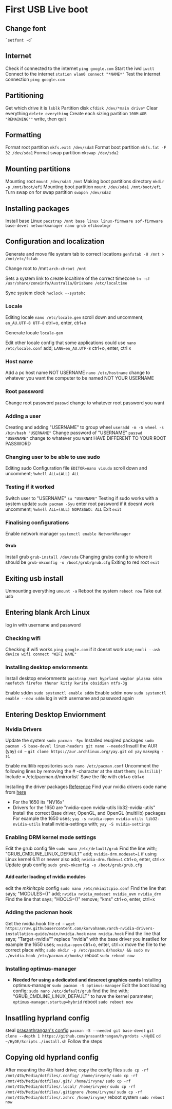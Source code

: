 # First USB Live boot

## Change font
    `setfont -d`

## Internet
Check if connected to the internet
    `ping google.com`
Start the iwd 
    `iwctl`
Connect to the internet
    `station wlan0 connect "*NAME*"`
Test the internet connection
    `ping google.com`

## Partitioning 
Get which drive it is
    `lsblk`
Partition disk
    `cfdisk /dev/*main drive*`
Clear everything
    `delete everything`
Create each sizing partition
    `100M`
    `4GB`
    `"REMAINING""`
write, then quit

## Formatting
Format root partition
    `mkfs.ext4 /dev/sda3`
Format boot partition
    `mkfs.fat -F 32 /dev/sda1`
Format swap partition
    `mkswap /dev/sda2`
    
## Mounting partitions
Mounting root
    `mount /dev/sda3 /mnt`
Making boot partitions directory
    `mkdir -p /mnt/boot/efi`
Mounting boot partition
    `mount /dev/sda1 /mnt/boot/efi`
Turn swap on for swap partition
    `swapon /dev/sda2`

## Installing packages
Install base Linux
    `pacstrap /mnt base linux linux-firmware sof-firmware base-devel networkmanager nano grub efibootmgr`

## Configuration and localization
Generate and move file system tab to correct locations
    `genfstab -U /mnt > /mnt/etc/fstab`

Change root to /mnt
    `arch-chroot /mnt`

Sets a system link to create localtime of the correct timezone
    `ln -sf /usr/share/zoneinfo/Australia/Brisbane /etc/localtime`

Sync system clock
    `hwclock --systohc`

### Locale
Editing locale
    `nano /etc/locale.gen`
scroll down and uncomment;
    `en_AU.UTF-8 UTF-8`
ctrl+o, enter, ctrl+x

Generate locale
    `locale-gen`

Edit other locale config that some applications could use
    `nano /etc/locale.conf`
add;
    `LANG=en_AU.UTF-8`
ctrl+o, enter, ctrl x

### Host name
Add a pc host name NOT USERNAME
    `nano /etc/hostname`
change to whatever you want the computer to be named NOT YOUR USERNAME

### Root password
Change root password
    `passwd`
change to whatever root password you want

### Adding a user
Creating and adding "USERNAME" to group wheel
    `useradd -m -G wheel -s /bin/bash "USERNAME"`
Change password of "USERNAME"
    `passwd "USERNAME"`
change to whatever you want 
HAVE DIFFERENT TO YOUR ROOT PASSWORD

### Changing user to be able to use sudo
Editing sudo Configuration file
    `EDITOR=nano visudo`
scroll down and uncomment;
`%whell ALL=(ALL) ALL`

### Testing if it worked
Switch user to "USERNAME"
    `su "USERNAME"`
Testing if sudo works with a system update
    `sudo pacman -Syu`
enter root password
if it doesnt work uncomment;
    `%whell ALL=(ALL) NOPASSWD: ALL`
Exit
    `exit`

### Finalising configurations
Enable network manager
    `systemctl enable NetworkManager`

#### Grub
Install grub
    `grub-install /dev/sda`
Changing grubs config to where it should be
    `grub-mkconfig -o /boot/grub/grub.cfg`
Exiting to red root
    `exit`

## Exiting usb install
Unmounting everything
    `umount -a`
Reboot the system
    `reboot now`
Take out usb
    
## Entering blank Arch Linux
log in with username and password

### Checking wifi
Checking if wifi works
    `ping google.com`
if it doesnt work use;
    `nmcli --ask device wifi connect "WIFI NAME"`

### Installing desktop enviornments
Install desktop enviornments
    `pacstrap /mnt hyprland waybar plasma sddm neofetch firefox thunar kitty kwrite obsidian ntfs-3g`

Enable sddm
    `sudo systemctl enable sddm`
Enable sddm now
    `sudo systemctl enable --now sddm`
log in with username and password again

## Entering Desktop Enviornment

### Nvidia Drivers
Update the system
    `sudo pacman -Syu`
Installed reuqired packages
    `sudo pacman -S base-devel linux-headers git nano --needed`
Insatll the AUR (yay)
    `cd ~`
    `git clone https://aur.archlinux.org/yay.git`
    `cd yay`
    `makepkg -si`
    
Enable multilib repositories
    `sudo nano /etc/pacman.conf`
Uncomment the following lines by removing the # -character at the start them;
    `[multilib]'
    `Include = /etc/pacman.d/mirrorlist`
Save the file with ctrl+o ctrl+x

Installing the driver packages [Reference](<https://github.com/korvahannu/arch-nvidia-drivers-installation-guide>)
Find your nvidia drivers code name from [here](<https://nouveau.freedesktop.org/CodeNames.html>)
- For the 1650 its "NV16x"
- Drivers for the 1650 are "nvidia-open nvidia-utils lib32-nvidia-utils"
Install the correct Base driver, OpenGL, and OpenGL (multilib) packages 
For example the 1650 uses;
    `yay -s nvidia-open nvidia-utils lib32-nvidia-utils`
Install nvidia-settings with;
    `yay -S nvidia-settings`

### Enabling DRM kernel mode settings
Edit the grub config file
    `sudo nano /etc/default/grub`
Find the line with;
    "GRUB_CMDLINE_LINUX_DEFAULT"
add;
    `nvidia-drm.modeset=1`
if using Linux kernel 6.11 or newer also add;
    `nvidia-drm.fbdev=1`
ctrl+o, enter, ctrl+x
Update grub config
    `sudo grub-mkconfig -o /boot/grub/grub.cfg`

#### Add earler loading of nvidia modules
edit the *mkinitcpio* config
    `sudo nano /etc/mkinitcpio.conf`
Find the line that says;
    "MODULES=()"
add;
    `nvidia nvidia_modeset nvidia_uvm nvidia_drm`
Find the line that says;
    "HOOLS=()"
remove;
    "kms"
ctrl+o, enter, ctrl+x

### Adding the packman hook
Get the nvidia.hook file
    `cd ~`
    `wget https://raw.githubusercontent.com/korvahannu/arch-nvidia-drivers-installation-guide/main/nvidia.hook`
    `nano nvidia.hook`
Find the line that says;
    "Target=nvidia""
replace "nvidia" with the base driver you insatlled
for example the 1650 uses;
    `nvidia-open`
ctrl+o, enter, ctrl+x
move the file to the correct place with;
    `sudo mkdir -p /etc/pacman.d/hooks/ && sudo mv ./nvidia.hook /etc/pacman.d/hooks/`
reboot
    `sudo reboot now`

### Installing optimus-manager
- **Needed for using a dedicated and descreet graphics cards**
Installing optimus-manager
    `sudo pacman -S optimus-manager`
Edit the boot loading config;
    `sudo nano /etc/default/grub`
find the line with;
    "GRUB_CMDLINE_LINUX_DEFAULT"
to have the kernel parameter;
    `optimus-manager.startup=hybrid`
reboot
    `sudo reboot now `

## Insatlling hyprland config
steal [prasanthrangan's config](<https://github.com/prasanthrangan/hyprdots>)
    `pacman -S --needed git base-devel`
    `git clone --depth 1 https://github.com/prasanthrangan/hyprdots ~/HyDE`
    `cd ~/HyDE/Scripts`
    `./install.sh`
Follow the steps

## Copying old hyprland config
After mounting the 4tb hard drive;
copy the config files
    `sudo cp -rf /mnt/4tb/Media/dotfiles/.config/ /home/irvyne/`
    `sudo cp -rf /mnt/4tb/Media/dotfiles/.git/ /home/irvyne/`
    `sudo cp -rf /mnt/4tb/Media/dotfiles/.local/ /home/irvyne/`
    `sudo cp -rf /mnt/4tb/Media/dotfiles/.gitignore /home/irvyne/`
    `sudo cp -rf /mnt/4tb/Media/dotfiles/.zshrc /home/irvyne/`
reboot system
    `sudo reboot now`

